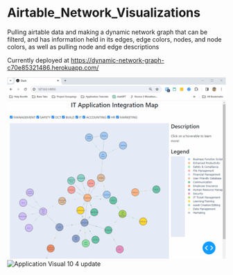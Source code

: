 # Airtable_Network_Visualizations
Pulling airtable data and making a dynamic network graph that can be filterd, and has information held in its edges, edge colors, nodes, and node colors, as well as pulling node and edge descriptions

Currently deployed at https://dynamic-network-graph-c70e85321486.herokuapp.com/

![Application Visual 11 10 update](https://github.com/ArJonVar/Airtable_Network_Visualizations/blob/main/app%20map.gif)
![Application Visual 10 4 update](https://github.com/ArJonVar/Airtable_Network_Visualizations/assets/77558607/dcb8b79b-da08-47da-938e-faf9a92c35b9)
